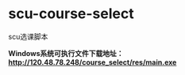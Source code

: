 # scu-course-select
scu选课脚本

**Windows系统可执行文件下载地址：http://120.48.78.248/course_select/res/main.exe**
